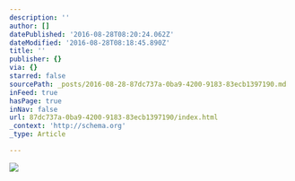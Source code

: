 ```yaml
---
description: ''
author: []
datePublished: '2016-08-28T08:20:24.062Z'
dateModified: '2016-08-28T08:18:45.890Z'
title: ''
publisher: {}
via: {}
starred: false
sourcePath: _posts/2016-08-28-87dc737a-0ba9-4200-9183-83ecb1397190.md
inFeed: true
hasPage: true
inNav: false
url: 87dc737a-0ba9-4200-9183-83ecb1397190/index.html
_context: 'http://schema.org'
_type: Article

---
```

![](https://the-grid-user-content.s3-us-west-2.amazonaws.com/1cf056d0-5419-42a1-93c1-f322428e7d2d.jpg)